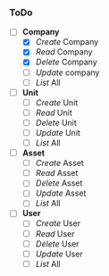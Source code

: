### ToDo

- [ ] **Company**
  - [x] *Create* Company
  - [x] *Read* Company
  - [x] *Delete* Company
  - [ ] *Update* company
  - [ ] *List* All
- [ ] **Unit**
  - [ ] *Create* Unit
  - [ ] *Read* Unit
  - [ ] *Delete* Unit
  - [ ] *Update* Unit
  - [ ] *List* All
- [ ] **Asset**
  - [ ] *Create* Asset
  - [ ] *Read* Asset
  - [ ] *Delete* Asset
  - [ ] *Update* Asset
  - [ ] *List* All
- [ ] **User**
  - [ ] *Create* User
  - [ ] *Read* User
  - [ ] *Delete* User
  - [ ] *Update* User
  - [ ] *List* All